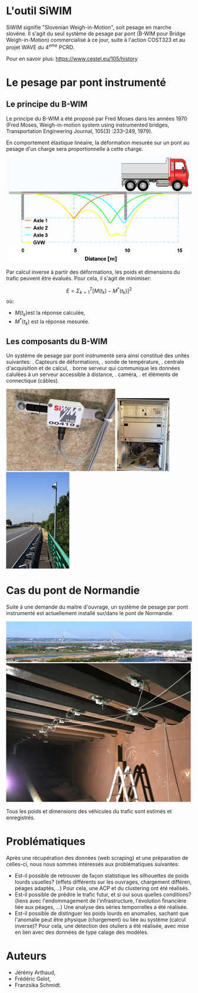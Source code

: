 
# L'outil SiWIM

SiWIM signifie "Slovenian Weigh-in-Motion", soit pesage en marche slovéne. Il s'agit du seul système de pesage par pont (B-WIM pour Bridge Weigh-in-Motion) commercialisé à ce jour, suite à l'action COST323 et au projet WAVE du $4^{eme}$ PCRD.

Pour en savoir plus: https://www.cestel.eu/105/history

# Le pesage par pont instrumenté

## Le principe du B-WIM

Le principe du B-WIM a été proposé par Fred Moses dans les années 1970 (Fred Moses, Weigh-in-motion system using instrumented bridges, Transportation Engineering Journal, 105(3) :233–249, 1979). 

En comportement élastique linéaire, la déformation mesurée sur un pont au pesage d'un charge sera proportionnelle à cette charge. 

![Principe du pesage par ponts.](images/principe.png)


Par calcul inverse à partir des déformations, les poids et dimensions du trafic peuvent être évalués. Pour cela, il s'agit de minimiser: 

$$E=\Sigma_{k=1}^T [M(t_k)-M^*(t_k)]^2$$
où: 

+ $M(t_k)$est la réponse calculée,
+ $M^*(t_k)$ est la réponse mesurée.

## Les composants du B-WIM

Un système de pesage par pont instrumenté sera ainsi constitué des unités suivantes: 
. Capteurs de déformations, 
. sonde de température, 
. centrale d'acquisition et de calcul, 
. borne serveur qui communique les données calulées à un serveur accessible à distance, 
. caméra, 
. et éléments de connectique (câbles).

![Capteur de déformation.](images/capteur.png)
![Unité d'acquisition et de calcul.](images/centrale.png)
![Caméra.](images/camera.png)

# Cas du pont de Normandie

Suite à une demande du maitre d'ouvrage, un système de pesage par pont instrumenté est actuellement installé sur/dans le pont de Normandie. 

![Pont de Normandie: profil en long.](images/normandie1.png)
![Pont de Normandie: instrumentation.](images/normandie2.png)

Tous les poids et dimensions des véhicules du trafic sont estimés et enregistrés. 

# Problématiques

Après une récupération des données (web scraping) et une préparation de celles-ci, nous nous sommes intéressés aux problématiques suivantes: 
+ Est-il possible de retrouver de façon statistique les silhouettes de poids lourds usuelles? (effets différents sur les ouvrages, chargement différen, péages adaptés, ..)
Pour cela, une ACP et du clustering ont été réalisés.
+ Est-il possible de prédire le trafic futur, et si oui sous quelles conditions? (liens avec l'endommagement de l'infrastructure, l'évolution financière liée aux péages, ...)
Une analyse des séries temporrelles a été réalisée. 
+ Est-il possible de distinguer les poids lourds en anomalies, sachant que l'anomalie peut être physique (chargement) ou liée au système (calcul inverse)?
Pour cela, une détection des otuliers a été réalisée, avec mise en lien avec des données de type calage des modèles. 

# Auteurs

+ Jérémy Arthaud,
+ Frédéric Gelot,
+ Franzsika Schmidt. 